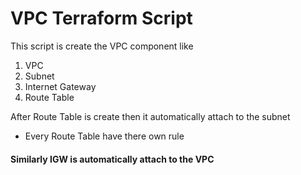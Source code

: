 # VPC Terraform Script 

This script is create the VPC component like

1. VPC
2. Subnet
3. Internet Gateway
4. Route Table

After Route Table is create then it automatically attach to the subnet
- Every Route Table have there own rule 
#### Similarly IGW is automatically attach to the VPC 
